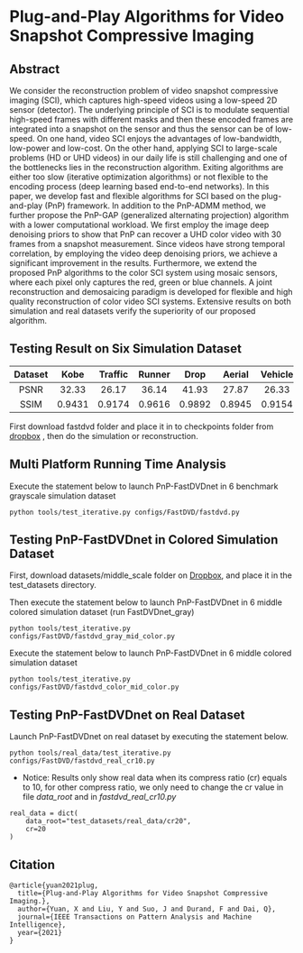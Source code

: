 # Plug-and-Play Algorithms for Video Snapshot Compressive Imaging
## Abstract
We consider the reconstruction problem of video snapshot compressive imaging (SCI), which captures high-speed videos using a low-speed 2D sensor (detector). The underlying principle of SCI is to modulate sequential high-speed frames with different masks and then these encoded frames are integrated into a snapshot on the sensor and thus the sensor can be of low-speed. On one hand, video SCI enjoys the advantages of low-bandwidth, low-power and low-cost. On the other hand, applying SCI to large-scale problems (HD or UHD videos) in our daily life is still challenging and one of the bottlenecks lies in the reconstruction algorithm. Exiting algorithms are either too slow (iterative optimization algorithms) or not flexible to the encoding process (deep learning based end-to-end networks). In this paper, we develop fast and flexible algorithms for SCI based on the plug-and-play (PnP) framework. In addition to the PnP-ADMM method, we further propose the PnP-GAP (generalized alternating projection) algorithm with a lower computational workload. We first employ the image deep denoising priors to show that PnP can recover a UHD color video with 30 frames from a snapshot measurement. Since videos have strong temporal correlation, by employing the video deep denoising priors, we achieve a significant improvement in the results. Furthermore, we extend the proposed PnP algorithms to the color SCI system using mosaic sensors, where each pixel only captures the red, green or blue channels. A joint reconstruction and demosaicing paradigm is developed for flexible and high quality reconstruction of color video SCI systems. Extensive results on both simulation and real datasets verify the superiority of our proposed algorithm.

## Testing Result on Six Simulation Dataset
|Dataset|Kobe  |Traffic|Runner| Drop  | Aerial | Vehicle|Average|
|:----:|:----: |:----:|:-----:|:----:  | :-----:|:----: |:---:|
|PSNR | 32.33| 26.17 | 36.14|  41.93|  27.87 |  26.33 | 31.79 | 
|SSIM | 0.9431|0.9174|0.9616|0.9892 |0.8945  |0.9154 |0.9369| 

First download fastdvd folder and place it in to checkpoints folder from [dropbox](https://www.dropbox.com/sh/96nf7jzabhqj4mh/AAB09QXrNGi_kujDDnWn6G32a?dl=0) , then do the simulation or reconstruction.


## Multi Platform Running Time Analysis 
Execute the statement below to launch PnP-FastDVDnet in 6 benchmark grayscale simulation dataset

```
python tools/test_iterative.py configs/FastDVD/fastdvd.py 

```
## Testing PnP-FastDVDnet in Colored Simulation Dataset 
First, download datasets/middle_scale folder on [Dropbox](https://www.dropbox.com/sh/3cj7nv5l0hfqup9/AAAMbLQXmoVki98cqwuv754ia?dl=0), and place it in the test_datasets directory.

Then execute the statement below to launch PnP-FastDVDnet in 6 middle colored simulation dataset (run FastDVDnet_gray)

```
python tools/test_iterative.py configs/FastDVD/fastdvd_gray_mid_color.py 

```
Execute the statement below to launch PnP-FastDVDnet in 6 middle colored simulation dataset

```
python tools/test_iterative.py configs/FastDVD/fastdvd_color_mid_color.py 

```
## Testing PnP-FastDVDnet on Real Dataset
Launch PnP-FastDVDnet on real dataset by executing the statement below.

```
python tools/real_data/test_iterative.py configs/FastDVD/fastdvd_real_cr10.py 

```
* Notice: Results only show real data when its compress ratio (cr) equals to 10, for other compress ratio, we only need to change the cr value in file *data_root* and in *fastdvd_real_cr10.py* 

```
real_data = dict(
    data_root="test_datasets/real_data/cr20",
    cr=20
)
```
## Citation 
```
@article{yuan2021plug,
  title={Plug-and-Play Algorithms for Video Snapshot Compressive Imaging.},
  author={Yuan, X and Liu, Y and Suo, J and Durand, F and Dai, Q},
  journal={IEEE Transactions on Pattern Analysis and Machine Intelligence},
  year={2021}
}
```